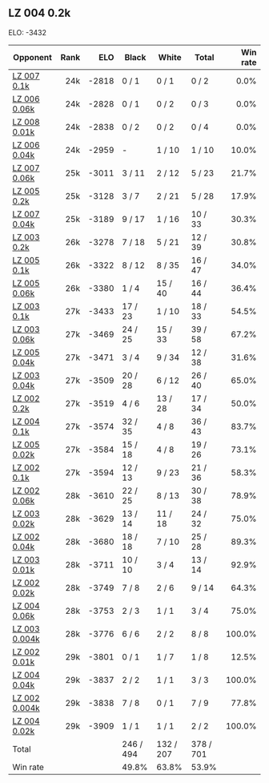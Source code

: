 ## LZ 004 0.2k ##

ELO: -3432

Opponent | Rank | ELO | Black | White | Total | Win rate
---------|-----:|----:|-------|-------|-------|-------:
[LZ 007 0.1k](LZ%20007%200.1k.md) | 24k | -2818 | 0 / 1 | 0 / 1 | 0 / 2 | 0.0%
[LZ 006 0.06k](LZ%20006%200.06k.md) | 24k | -2828 | 0 / 1 | 0 / 2 | 0 / 3 | 0.0%
[LZ 008 0.01k](LZ%20008%200.01k.md) | 24k | -2838 | 0 / 2 | 0 / 2 | 0 / 4 | 0.0%
[LZ 006 0.04k](LZ%20006%200.04k.md) | 24k | -2959 | - | 1 / 10 | 1 / 10 | 10.0%
[LZ 007 0.06k](LZ%20007%200.06k.md) | 25k | -3011 | 3 / 11 | 2 / 12 | 5 / 23 | 21.7%
[LZ 005 0.2k](LZ%20005%200.2k.md) | 25k | -3128 | 3 / 7 | 2 / 21 | 5 / 28 | 17.9%
[LZ 007 0.04k](LZ%20007%200.04k.md) | 25k | -3189 | 9 / 17 | 1 / 16 | 10 / 33 | 30.3%
[LZ 003 0.2k](LZ%20003%200.2k.md) | 26k | -3278 | 7 / 18 | 5 / 21 | 12 / 39 | 30.8%
[LZ 005 0.1k](LZ%20005%200.1k.md) | 26k | -3322 | 8 / 12 | 8 / 35 | 16 / 47 | 34.0%
[LZ 005 0.06k](LZ%20005%200.06k.md) | 26k | -3380 | 1 / 4 | 15 / 40 | 16 / 44 | 36.4%
[LZ 003 0.1k](LZ%20003%200.1k.md) | 27k | -3433 | 17 / 23 | 1 / 10 | 18 / 33 | 54.5%
[LZ 003 0.06k](LZ%20003%200.06k.md) | 27k | -3469 | 24 / 25 | 15 / 33 | 39 / 58 | 67.2%
[LZ 005 0.04k](LZ%20005%200.04k.md) | 27k | -3471 | 3 / 4 | 9 / 34 | 12 / 38 | 31.6%
[LZ 003 0.04k](LZ%20003%200.04k.md) | 27k | -3509 | 20 / 28 | 6 / 12 | 26 / 40 | 65.0%
[LZ 002 0.2k](LZ%20002%200.2k.md) | 27k | -3519 | 4 / 6 | 13 / 28 | 17 / 34 | 50.0%
[LZ 004 0.1k](LZ%20004%200.1k.md) | 27k | -3574 | 32 / 35 | 4 / 8 | 36 / 43 | 83.7%
[LZ 005 0.02k](LZ%20005%200.02k.md) | 27k | -3584 | 15 / 18 | 4 / 8 | 19 / 26 | 73.1%
[LZ 002 0.1k](LZ%20002%200.1k.md) | 27k | -3594 | 12 / 13 | 9 / 23 | 21 / 36 | 58.3%
[LZ 002 0.06k](LZ%20002%200.06k.md) | 28k | -3610 | 22 / 25 | 8 / 13 | 30 / 38 | 78.9%
[LZ 003 0.02k](LZ%20003%200.02k.md) | 28k | -3629 | 13 / 14 | 11 / 18 | 24 / 32 | 75.0%
[LZ 002 0.04k](LZ%20002%200.04k.md) | 28k | -3680 | 18 / 18 | 7 / 10 | 25 / 28 | 89.3%
[LZ 003 0.01k](LZ%20003%200.01k.md) | 28k | -3711 | 10 / 10 | 3 / 4 | 13 / 14 | 92.9%
[LZ 002 0.02k](LZ%20002%200.02k.md) | 28k | -3749 | 7 / 8 | 2 / 6 | 9 / 14 | 64.3%
[LZ 004 0.06k](LZ%20004%200.06k.md) | 28k | -3753 | 2 / 3 | 1 / 1 | 3 / 4 | 75.0%
[LZ 003 0.004k](LZ%20003%200.004k.md) | 28k | -3776 | 6 / 6 | 2 / 2 | 8 / 8 | 100.0%
[LZ 002 0.01k](LZ%20002%200.01k.md) | 29k | -3801 | 0 / 1 | 1 / 7 | 1 / 8 | 12.5%
[LZ 004 0.04k](LZ%20004%200.04k.md) | 29k | -3837 | 2 / 2 | 1 / 1 | 3 / 3 | 100.0%
[LZ 002 0.004k](LZ%20002%200.004k.md) | 29k | -3838 | 7 / 8 | 0 / 1 | 7 / 9 | 77.8%
[LZ 004 0.02k](LZ%20004%200.02k.md) | 29k | -3909 | 1 / 1 | 1 / 1 | 2 / 2 | 100.0%
Total | | | 246 / 494 | 132 / 207 | 378 / 701 | 
Win rate| | | 49.8% | 63.8% | 53.9% | 
